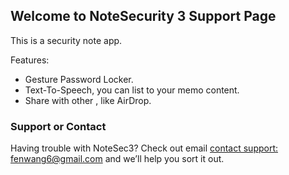 ## Welcome to NoteSecurity 3 Support Page

This is a security note app. 

Features:

* Gesture Password Locker.
* Text-To-Speech, you can list to your memo content.
* Share with other , like AirDrop.

### Support or Contact

Having trouble with NoteSec3? Check out email [contact support: fenwang6@gmail.com](mailto:fenwang6@gmail.com) and we’ll help you sort it out.
